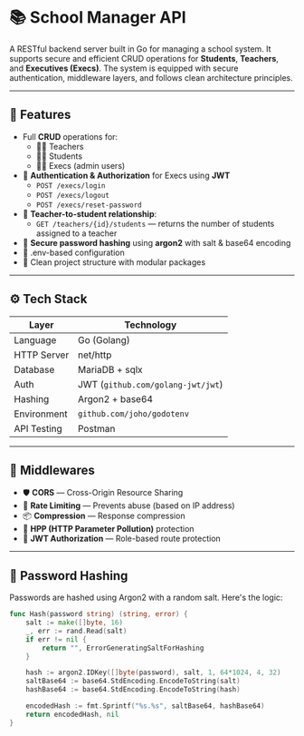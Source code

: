 # 📚 School Manager API

A RESTful backend server built in Go for managing a school system. It supports secure and efficient CRUD operations for **Students**, **Teachers**, and **Executives (Execs)**. The system is equipped with secure authentication, middleware layers, and follows clean architecture principles.

---

## 🚀 Features

- Full **CRUD** operations for:
  - 👨‍🏫 Teachers
  - 🧑‍🎓 Students
  - 🧑‍💼 Execs (admin users)
- 🔐 **Authentication & Authorization** for Execs using **JWT**
  - `POST /execs/login`
  - `POST /execs/logout`
  - `POST /execs/reset-password`
- 👥 **Teacher-to-student relationship**:
  - `GET /teachers/{id}/students` — returns the number of students assigned to a teacher
- 🧂 **Secure password hashing** using **argon2** with salt & base64 encoding
- 📄 .env-based configuration
- 🔗 Clean project structure with modular packages

---

## ⚙️ Tech Stack

| Layer             | Technology                          |
|------------------|--------------------------------------|
| Language          | Go (Golang)                         |
| HTTP Server       | net/http                            |
| Database          | MariaDB + sqlx                      |
| Auth              | JWT (`github.com/golang-jwt/jwt`)   |
| Hashing           | Argon2 + base64                     |
| Environment       | `github.com/joho/godotenv`          |
| API Testing       | Postman                             |

---

## 🧰 Middlewares

- 🛡 **CORS** — Cross-Origin Resource Sharing
- 🔁 **Rate Limiting** — Prevents abuse (based on IP address)
- 📦 **Compression** — Response compression
- 🧨 **HPP (HTTP Parameter Pollution)** protection
- 🔑 **JWT Authorization** — Role-based route protection

---

## 🔐 Password Hashing

Passwords are hashed using Argon2 with a random salt. Here's the logic:

```go
func Hash(password string) (string, error) {
	salt := make([]byte, 16)
	_, err := rand.Read(salt)
	if err != nil {
		return "", ErrorGeneratingSaltForHashing
	}

	hash := argon2.IDKey([]byte(password), salt, 1, 64*1024, 4, 32)
	saltBase64 := base64.StdEncoding.EncodeToString(salt)
	hashBase64 := base64.StdEncoding.EncodeToString(hash)

	encodedHash := fmt.Sprintf("%s.%s", saltBase64, hashBase64)
	return encodedHash, nil
}

